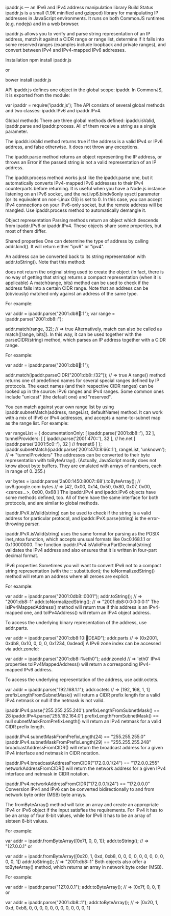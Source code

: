 ipaddr.js — an IPv6 and IPv4 address manipulation library Build Status
ipaddr.js is a small (1.9K minified and gzipped) library for manipulating IP addresses in JavaScript environments. It runs on both CommonJS runtimes (e.g. nodejs) and in a web browser.

ipaddr.js allows you to verify and parse string representation of an IP address, match it against a CIDR range or range list, determine if it falls into some reserved ranges (examples include loopback and private ranges), and convert between IPv4 and IPv4-mapped IPv6 addresses.

Installation
npm install ipaddr.js

or

bower install ipaddr.js

API
ipaddr.js defines one object in the global scope: ipaddr. In CommonJS, it is exported from the module:

var ipaddr = require('ipaddr.js');
The API consists of several global methods and two classes: ipaddr.IPv6 and ipaddr.IPv4.

Global methods
There are three global methods defined: ipaddr.isValid, ipaddr.parse and ipaddr.process. All of them receive a string as a single parameter.

The ipaddr.isValid method returns true if the address is a valid IPv4 or IPv6 address, and false otherwise. It does not throw any exceptions.

The ipaddr.parse method returns an object representing the IP address, or throws an Error if the passed string is not a valid representation of an IP address.

The ipaddr.process method works just like the ipaddr.parse one, but it automatically converts IPv4-mapped IPv6 addresses to their IPv4 counterparts before returning. It is useful when you have a Node.js instance listening on an IPv6 socket, and the net.ivp6.bindv6only sysctl parameter (or its equivalent on non-Linux OS) is set to 0. In this case, you can accept IPv4 connections on your IPv6-only socket, but the remote address will be mangled. Use ipaddr.process method to automatically demangle it.

Object representation
Parsing methods return an object which descends from ipaddr.IPv6 or ipaddr.IPv4. These objects share some properties, but most of them differ.

Shared properties
One can determine the type of address by calling addr.kind(). It will return either "ipv6" or "ipv4".

An address can be converted back to its string representation with addr.toString(). Note that this method:

does not return the original string used to create the object (in fact, there is no way of getting that string)
returns a compact representation (when it is applicable)
A match(range, bits) method can be used to check if the address falls into a certain CIDR range. Note that an address can be (obviously) matched only against an address of the same type.

For example:

var addr = ipaddr.parse("2001:db8:1234::1");
var range = ipaddr.parse("2001:db8::");

addr.match(range, 32); // => true
Alternatively, match can also be called as match([range, bits]). In this way, it can be used together with the parseCIDR(string) method, which parses an IP address together with a CIDR range.

For example:

var addr = ipaddr.parse("2001:db8:1234::1");

addr.match(ipaddr.parseCIDR("2001:db8::/32")); // => true
A range() method returns one of predefined names for several special ranges defined by IP protocols. The exact names (and their respective CIDR ranges) can be looked up in the source: IPv6 ranges and IPv4 ranges. Some common ones include "unicast" (the default one) and "reserved".

You can match against your own range list by using ipaddr.subnetMatch(address, rangeList, defaultName) method. It can work with a mix of IPv6 or IPv4 addresses, and accepts a name-to-subnet map as the range list. For example:

var rangeList = {
  documentationOnly: [ ipaddr.parse('2001:db8::'), 32 ],
  tunnelProviders: [
    [ ipaddr.parse('2001:470::'), 32 ], // he.net
    [ ipaddr.parse('2001:5c0::'), 32 ]  // freenet6
  ]
};
ipaddr.subnetMatch(ipaddr.parse('2001:470:8:66::1'), rangeList, 'unknown'); // => "tunnelProviders"
The addresses can be converted to their byte representation with toByteArray(). (Actually, JavaScript mostly does not know about byte buffers. They are emulated with arrays of numbers, each in range of 0..255.)

var bytes = ipaddr.parse('2a00:1450:8007::68').toByteArray(); // ipv6.google.com
bytes // => [42, 0x00, 0x14, 0x50, 0x80, 0x07, 0x00, <zeroes...>, 0x00, 0x68 ]
The ipaddr.IPv4 and ipaddr.IPv6 objects have some methods defined, too. All of them have the same interface for both protocols, and are similar to global methods.

ipaddr.IPvX.isValid(string) can be used to check if the string is a valid address for particular protocol, and ipaddr.IPvX.parse(string) is the error-throwing parser.

ipaddr.IPvX.isValid(string) uses the same format for parsing as the POSIX inet_ntoa function, which accepts unusual formats like 0xc0.168.1.1 or 0x10000000. The function ipaddr.IPv4.isValidFourPartDecimal(string) validates the IPv4 address and also ensures that it is written in four-part decimal format.

IPv6 properties
Sometimes you will want to convert IPv6 not to a compact string representation (with the :: substitution); the toNormalizedString() method will return an address where all zeroes are explicit.

For example:

var addr = ipaddr.parse("2001:0db8::0001");
addr.toString(); // => "2001:db8::1"
addr.toNormalizedString(); // => "2001:db8:0:0:0:0:0:1"
The isIPv4MappedAddress() method will return true if this address is an IPv4-mapped one, and toIPv4Address() will return an IPv4 object address.

To access the underlying binary representation of the address, use addr.parts.

var addr = ipaddr.parse("2001:db8:10::1234:DEAD");
addr.parts // => [0x2001, 0xdb8, 0x10, 0, 0, 0, 0x1234, 0xdead]
A IPv6 zone index can be accessed via addr.zoneId:

var addr = ipaddr.parse("2001:db8::%eth0");
addr.zoneId // => 'eth0'
IPv4 properties
toIPv4MappedAddress() will return a corresponding IPv4-mapped IPv6 address.

To access the underlying representation of the address, use addr.octets.

var addr = ipaddr.parse("192.168.1.1");
addr.octets // => [192, 168, 1, 1]
prefixLengthFromSubnetMask() will return a CIDR prefix length for a valid IPv4 netmask or null if the netmask is not valid.

ipaddr.IPv4.parse('255.255.255.240').prefixLengthFromSubnetMask() == 28
ipaddr.IPv4.parse('255.192.164.0').prefixLengthFromSubnetMask()  == null
subnetMaskFromPrefixLength() will return an IPv4 netmask for a valid CIDR prefix length.

ipaddr.IPv4.subnetMaskFromPrefixLength(24) == "255.255.255.0"
ipaddr.IPv4.subnetMaskFromPrefixLength(29) == "255.255.255.248"
broadcastAddressFromCIDR() will return the broadcast address for a given IPv4 interface and netmask in CIDR notation.

ipaddr.IPv4.broadcastAddressFromCIDR("172.0.0.1/24") == "172.0.0.255"
networkAddressFromCIDR() will return the network address for a given IPv4 interface and netmask in CIDR notation.

ipaddr.IPv4.networkAddressFromCIDR("172.0.0.1/24") == "172.0.0.0"
Conversion
IPv4 and IPv6 can be converted bidirectionally to and from network byte order (MSB) byte arrays.

The fromByteArray() method will take an array and create an appropriate IPv4 or IPv6 object if the input satisfies the requirements. For IPv4 it has to be an array of four 8-bit values, while for IPv6 it has to be an array of sixteen 8-bit values.

For example:

var addr = ipaddr.fromByteArray([0x7f, 0, 0, 1]);
addr.toString(); // => "127.0.0.1"
or

var addr = ipaddr.fromByteArray([0x20, 1, 0xd, 0xb8, 0, 0, 0, 0, 0, 0, 0, 0, 0, 0, 0, 1])
addr.toString(); // => "2001:db8::1"
Both objects also offer a toByteArray() method, which returns an array in network byte order (MSB).

For example:

var addr = ipaddr.parse("127.0.0.1");
addr.toByteArray(); // => [0x7f, 0, 0, 1]
or

var addr = ipaddr.parse("2001:db8::1");
addr.toByteArray(); // => [0x20, 1, 0xd, 0xb8, 0, 0, 0, 0, 0, 0, 0, 0, 0, 0, 0, 1]
